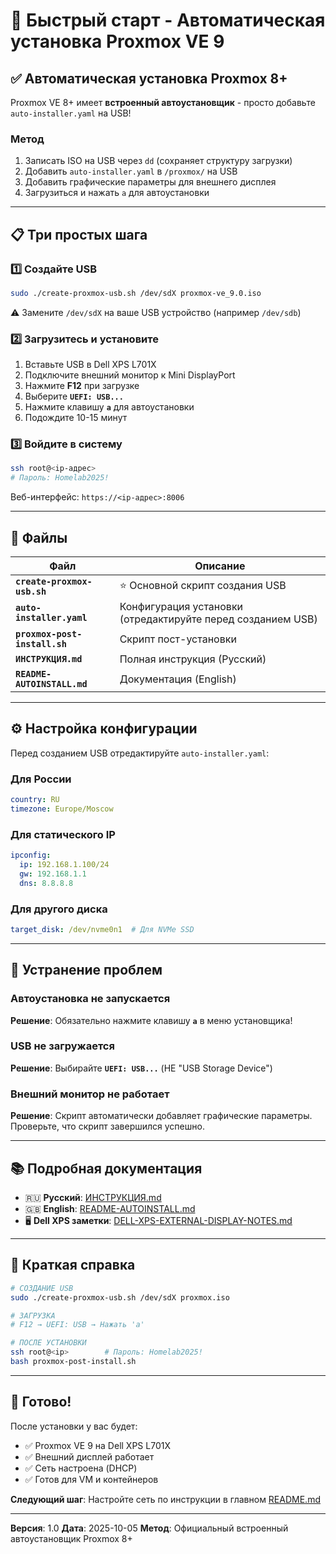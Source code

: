 # 🚀 Быстрый старт - Автоматическая установка Proxmox VE 9

## ✅ Автоматическая установка Proxmox 8+

Proxmox VE 8+ имеет **встроенный автоустановщик** - просто добавьте `auto-installer.yaml` на USB!

### Метод

1. Записать ISO на USB через `dd` (сохраняет структуру загрузки)
2. Добавить `auto-installer.yaml` в `/proxmox/` на USB
3. Добавить графические параметры для внешнего дисплея
4. Загрузиться и нажать `a` для автоустановки

---

## 📋 Три простых шага

### 1️⃣ Создайте USB

```bash
sudo ./create-proxmox-usb.sh /dev/sdX proxmox-ve_9.0.iso
```

⚠️ Замените `/dev/sdX` на ваше USB устройство (например `/dev/sdb`)

### 2️⃣ Загрузитесь и установите

1. Вставьте USB в Dell XPS L701X
2. Подключите внешний монитор к Mini DisplayPort
3. Нажмите **F12** при загрузке
4. Выберите **`UEFI: USB...`**
5. Нажмите клавишу **`a`** для автоустановки
6. Подождите 10-15 минут

### 3️⃣ Войдите в систему

```bash
ssh root@<ip-адрес>
# Пароль: Homelab2025!
```

Веб-интерфейс: `https://<ip-адрес>:8006`

---

## 📁 Файлы

| Файл | Описание |
|------|----------|
| **`create-proxmox-usb.sh`** | ⭐ Основной скрипт создания USB |
| **`auto-installer.yaml`** | Конфигурация установки (отредактируйте перед созданием USB) |
| **`proxmox-post-install.sh`** | Скрипт пост-установки |
| **`ИНСТРУКЦИЯ.md`** | Полная инструкция (Русский) |
| **`README-AUTOINSTALL.md`** | Документация (English) |

---

## ⚙️ Настройка конфигурации

Перед созданием USB отредактируйте `auto-installer.yaml`:

### Для России

```yaml
country: RU
timezone: Europe/Moscow
```

### Для статического IP

```yaml
ipconfig:
  ip: 192.168.1.100/24
  gw: 192.168.1.1
  dns: 8.8.8.8
```

### Для другого диска

```yaml
target_disk: /dev/nvme0n1  # Для NVMe SSD
```

---

## 🔧 Устранение проблем

### Автоустановка не запускается

**Решение**: Обязательно нажмите клавишу **`a`** в меню установщика!

### USB не загружается

**Решение**: Выбирайте **`UEFI: USB...`** (НЕ "USB Storage Device")

### Внешний монитор не работает

**Решение**: Скрипт автоматически добавляет графические параметры. Проверьте, что скрипт завершился успешно.

---

## 📚 Подробная документация

- 🇷🇺 **Русский**: [ИНСТРУКЦИЯ.md](ИНСТРУКЦИЯ.md)
- 🇬🇧 **English**: [README-AUTOINSTALL.md](README-AUTOINSTALL.md)
- 🖥️ **Dell XPS заметки**: [DELL-XPS-EXTERNAL-DISPLAY-NOTES.md](DELL-XPS-EXTERNAL-DISPLAY-NOTES.md)

---

## 🎯 Краткая справка

```bash
# СОЗДАНИЕ USB
sudo ./create-proxmox-usb.sh /dev/sdX proxmox.iso

# ЗАГРУЗКА
# F12 → UEFI: USB → Нажать 'a'

# ПОСЛЕ УСТАНОВКИ
ssh root@<ip>        # Пароль: Homelab2025!
bash proxmox-post-install.sh
```

---

## 🎉 Готово!

После установки у вас будет:
- ✅ Proxmox VE 9 на Dell XPS L701X
- ✅ Внешний дисплей работает
- ✅ Сеть настроена (DHCP)
- ✅ Готов для VM и контейнеров

**Следующий шаг**: Настройте сеть по инструкции в главном [README.md](README.md)

---

**Версия**: 1.0
**Дата**: 2025-10-05
**Метод**: Официальный встроенный автоустановщик Proxmox 8+
